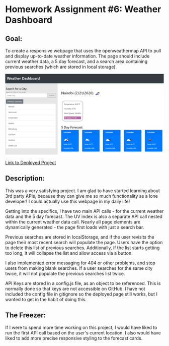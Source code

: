 # Homework Assignment #6: Weather Dashboard
## Goal:

To create a responsive webpage that uses the openweathermap API to pull and display up-to-date weather information. The page should include current weather data, a 5 day forecast, and a search area containing previous searches (which are stored in local storage).

![Weather Dashboard Screenshot](./Assets/weather-dashboard-screenshot.jpg)

[Link to Deployed Project](https://gafelton.github.io/weather-dashboard-6/)



## Description:

This was a very satisfying project. I am glad to have started learning about 3rd party APIs, because they can give me so much functionality as a lone developer! I could actually use this webpage in my daily life!

Getting into the specifics, I have two main API calls - for the current weather data and the 5 day forecast. The UV index is also a separate API call nested within the current weather data call. Nearly all page elements are dynamically generated - the page first loads with just a search bar.

Previous searches are stored in localStorage, and if the user revisits the page their most recent search will populate the page. Users have the option to delete this list of previous searches. Additionally, if the list starts getting too long, it will collapse the list and allow access via a button.

I also implemented error messaging for 404 or other problems, and stop users from making blank searches. If a user searches for the same city twice, it will not populate the previous searches list twice.

API Keys are stored in a config.js file, as an object to be referenced. This is normally done so that keys are not accessible on GitHub. I have not included the config file in gitignore so the deployed page still works, but I wanted to get in the habit of doing this.



## The Freezer:

If I were to spend more time working on this project, I would have liked to run the first API call based on the user's current location. I also would have liked to add more precise responsive styling  to the forecast cards.

